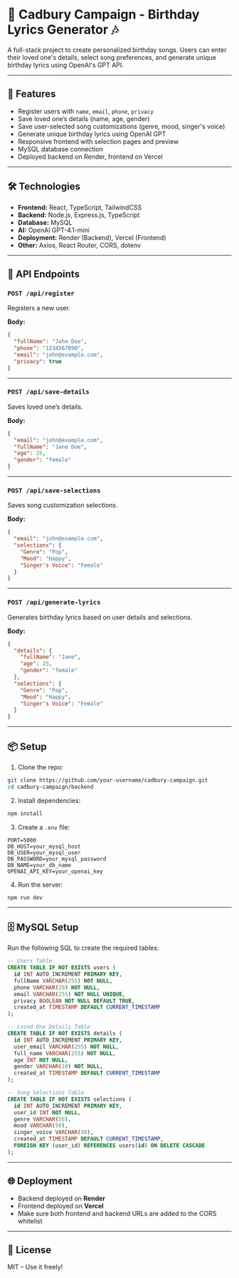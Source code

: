 # 🎂 Cadbury Campaign - Birthday Lyrics Generator 🎶

A full-stack project to create personalized birthday songs. Users can enter their loved one's details, select song preferences, and generate unique birthday lyrics using OpenAI's GPT API.

---

## 🚀 Features

- Register users with `name`, `email`, `phone`, `privacy`
- Save loved one’s details (name, age, gender)
- Save user-selected song customizations (genre, mood, singer's voice)
- Generate unique birthday lyrics using OpenAI GPT
- Responsive frontend with selection pages and preview
- MySQL database connection
- Deployed backend on Render, frontend on Vercel

---

## 🛠️ Technologies

- **Frontend:** React, TypeScript, TailwindCSS  
- **Backend:** Node.js, Express.js, TypeScript  
- **Database:** MySQL  
- **AI:** OpenAI GPT-4.1-mini  
- **Deployment:** Render (Backend), Vercel (Frontend)  
- **Other:** Axios, React Router, CORS, dotenv

---

## 🧪 API Endpoints

### `POST /api/register`
Registers a new user.

**Body:**
```json
{
  "fullName": "John Doe",
  "phone": "1234567890",
  "email": "john@example.com",
  "privacy": true
}
```

---

### `POST /api/save-details`
Saves loved one’s details.

**Body:**
```json
{
  "email": "john@example.com",
  "fullName": "Jane Doe",
  "age": 25,
  "gender": "female"
}
```

---

### `POST /api/save-selections`
Saves song customization selections.

**Body:**
```json
{
  "email": "john@example.com",
  "selections": {
    "Genre": "Pop",
    "Mood": "Happy",
    "Singer's Voice": "Female"
  }
}
```

---

### `POST /api/generate-lyrics`
Generates birthday lyrics based on user details and selections.

**Body:**
```json
{
  "details": {
    "fullName": "Jane",
    "age": 25,
    "gender": "female"
  },
  "selections": {
    "Genre": "Pop",
    "Mood": "Happy",
    "Singer's Voice": "Female"
  }
}
```

---

## 📦 Setup

1. Clone the repo:

```bash
git clone https://github.com/your-username/cadbury-campaign.git
cd cadbury-campaign/backend
```

2. Install dependencies:

```bash
npm install
```

3. Create a `.env` file:

```
PORT=5000
DB_HOST=your_mysql_host
DB_USER=your_mysql_user
DB_PASSWORD=your_mysql_password
DB_NAME=your_db_name
OPENAI_API_KEY=your_openai_key
```

4. Run the server:

```bash
npm run dev
```

---

## 🗄️ MySQL Setup

Run the following SQL to create the required tables:

```sql
-- Users Table
CREATE TABLE IF NOT EXISTS users (
  id INT AUTO_INCREMENT PRIMARY KEY,
  fullName VARCHAR(255) NOT NULL,
  phone VARCHAR(20) NOT NULL,
  email VARCHAR(255) NOT NULL UNIQUE,
  privacy BOOLEAN NOT NULL DEFAULT TRUE,
  created_at TIMESTAMP DEFAULT CURRENT_TIMESTAMP
);

-- Loved One Details Table
CREATE TABLE IF NOT EXISTS details (
  id INT AUTO_INCREMENT PRIMARY KEY,
  user_email VARCHAR(255) NOT NULL,
  full_name VARCHAR(255) NOT NULL,
  age INT NOT NULL,
  gender VARCHAR(10) NOT NULL,
  created_at TIMESTAMP DEFAULT CURRENT_TIMESTAMP
);

-- Song Selections Table
CREATE TABLE IF NOT EXISTS selections (
  id INT AUTO_INCREMENT PRIMARY KEY,
  user_id INT NOT NULL,
  genre VARCHAR(50),
  mood VARCHAR(50),
  singer_voice VARCHAR(50),
  created_at TIMESTAMP DEFAULT CURRENT_TIMESTAMP,
  FOREIGN KEY (user_id) REFERENCES users(id) ON DELETE CASCADE
);
```

---

## 🌐 Deployment

- Backend deployed on **Render**  
- Frontend deployed on **Vercel**  
- Make sure both frontend and backend URLs are added to the CORS whitelist

---

## 📄 License

MIT – Use it freely!
